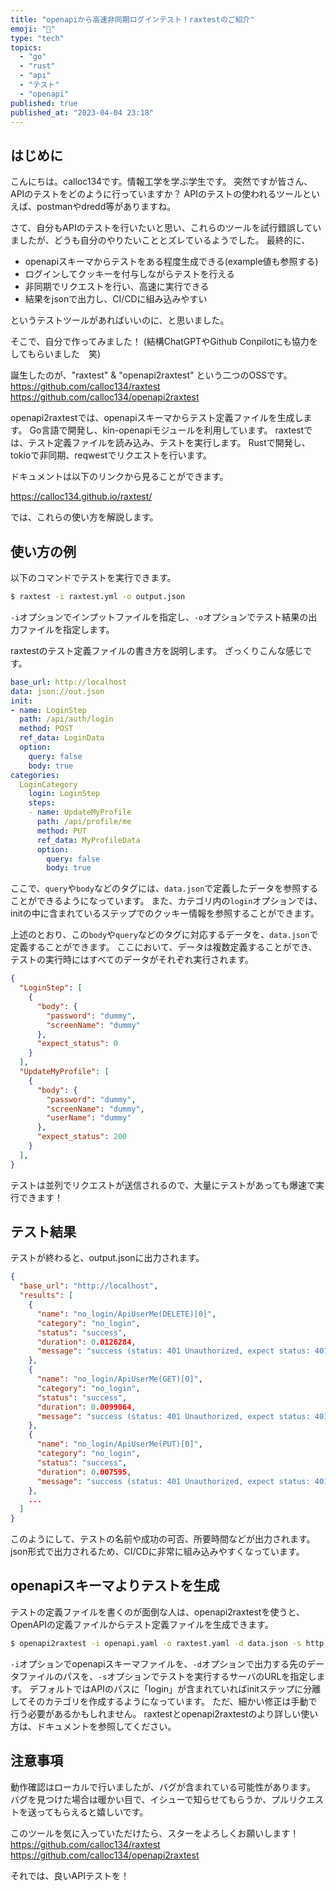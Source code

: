 ```yaml
---
title: "openapiから高速非同期ログインテスト！raxtestのご紹介"
emoji: "🤖"
type: "tech"
topics:
  - "go"
  - "rust"
  - "api"
  - "テスト"
  - "openapi"
published: true
published_at: "2023-04-04 23:18"
---
```


## はじめに

こんにちは。calloc134です。情報工学を学ぶ学生です。
突然ですが皆さん、APIのテストをどのように行っていますか？
APIのテストの使われるツールといえば、postmanやdredd等がありますね。

さて、自分もAPIのテストを行いたいと思い、これらのツールを試行錯誤していましたが、どうも自分のやりたいこととズレているようでした。
最終的に、

 - openapiスキーマからテストをある程度生成できる(example値も参照する)
 - ログインしてクッキーを付与しながらテストを行える
 - 非同期でリクエストを行い、高速に実行できる
 - 結果をjsonで出力し、CI/CDに組み込みやすい  

 というテストツールがあればいいのに、と思いました。

 そこで、自分で作ってみました！
 (結構ChatGPTやGithub Conpilotにも協力をしてもらいました　笑)

誕生したのが、"raxtest" & "openapi2raxtest" という二つのOSSです。
https://github.com/calloc134/raxtest
https://github.com/calloc134/openapi2raxtest

openapi2raxtestでは、openapiスキーマからテスト定義ファイルを生成します。
Go言語で開発し、kin-openapiモジュールを利用しています。
raxtestでは、テスト定義ファイルを読み込み、テストを実行します。
Rustで開発し、tokioで非同期、reqwestでリクエストを行います。

ドキュメントは以下のリンクから見ることができます。

https://calloc134.github.io/raxtest/


では、これらの使い方を解説します。

## 使い方の例

以下のコマンドでテストを実行できます。
```bash
$ raxtest -i raxtest.yml -o output.json
```
`-i`オプションでインプットファイルを指定し、`-o`オプションでテスト結果の出力ファイルを指定します。

raxtestのテスト定義ファイルの書き方を説明します。
ざっくりこんな感じです。

```yaml 
base_url: http://localhost
data: json://out.json
init:
- name: LoginStep
  path: /api/auth/login
  method: POST
  ref_data: LoginData
  option:
    query: false
    body: true
categories:
  LoginCategory
    login: LoginStep
    steps:
    - name: UpdateMyProfile
      path: /api/profile/me
      method: PUT
      ref_data: MyProfileData
      option:
        query: false
        body: true
```
ここで、`query`や`body`などのタグには、`data.json`で定義したデータを参照することができるようになっています。
また、カテゴリ内の`login`オプションでは、initの中に含まれているステップでのクッキー情報を参照することができます。

上述のとおり、この`body`や`query`などのタグに対応するデータを、`data.json`で定義することができます。
ここにおいて、データは複数定義することができ、テストの実行時にはすべてのデータがそれぞれ実行されます。
```json
{
  "LoginStep": [
    {
      "body": {
        "password": "dummy",
        "screenName": "dummy"
      },
      "expect_status": 0
    }
  ],
  "UpdateMyProfile": [
    {
      "body": {
        "password": "dummy",
        "screenName": "dummy",
        "userName": "dummy"
      },
      "expect_status": 200
    }
  ],
}
```
テストは並列でリクエストが送信されるので、大量にテストがあっても爆速で実行できます！

## テスト結果
テストが終わると、output.jsonに出力されます。
```json
{
  "base_url": "http://localhost",
  "results": [
    {
      "name": "no_login/ApiUserMe(DELETE)[0]",
      "category": "no_login",
      "status": "success",
      "duration": 0.0126284,
      "message": "success (status: 401 Unauthorized, expect status: 401)"
    },
    {
      "name": "no_login/ApiUserMe(GET)[0]",
      "category": "no_login",
      "status": "success",
      "duration": 0.0099064,
      "message": "success (status: 401 Unauthorized, expect status: 401)"
    },
    {
      "name": "no_login/ApiUserMe(PUT)[0]",
      "category": "no_login",
      "status": "success",
      "duration": 0.007595,
      "message": "success (status: 401 Unauthorized, expect status: 401)"
    },
    ...
  ]
}
```

このようにして、テストの名前や成功の可否、所要時間などが出力されます。
json形式で出力されるため、CI/CDに非常に組み込みやすくなっています。

## openapiスキーマよりテストを生成
テストの定義ファイルを書くのが面倒な人は、openapi2raxtestを使うと、OpenAPIの定義ファイルからテスト定義ファイルを生成できます。
```bash
$ openapi2raxtest -i openapi.yaml -o raxtest.yaml -d data.json -s http://localhost:8080
```
`-i`オプションでopenapiスキーマファイルを、`-d`オプションで出力する先のデータファイルのパスを、`-s`オプションでテストを実行するサーバのURLを指定します。
デフォルトではAPIのパスに「login」が含まれていればinitステップに分離してそのカテゴリを作成するようになっています。
ただ、細かい修正は手動で行う必要があるかもしれません。
raxtestとopenapi2raxtestのより詳しい使い方は、ドキュメントを参照してください。

## 注意事項
動作確認はローカルで行いましたが、バグが含まれている可能性があります。
バグを見つけた場合は暖かい目で、イシューで知らせてもらうか、プルリクエストを送ってもらえると嬉しいです。

このツールを気に入っていただけたら、スターをよろしくお願いします！
https://github.com/calloc134/raxtest
https://github.com/calloc134/openapi2raxtest

それでは、良いAPIテストを！